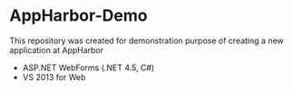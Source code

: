 # AppHarbor-Demo
This repository was created for demonstration purpose of creating a new application at AppHarbor

* ASP.NET WebForms (.NET 4.5, C#)
* VS 2013 for Web
